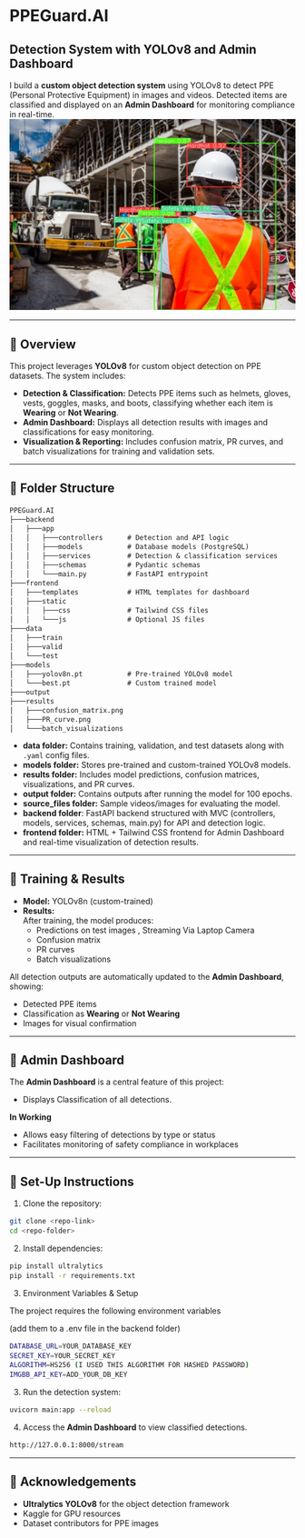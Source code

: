 # PPEGuard.AI 
## Detection System with YOLOv8 and Admin Dashboard

I build a **custom object detection system** using YOLOv8 to detect PPE (Personal Protective Equipment) in images and videos. Detected items are classified and displayed on an **Admin Dashboard** for monitoring compliance in real-time.
![PPEIMG](https://github.com/VathareVinayak/PPEGuard.AI/blob/main/output/output_yolov8n_100e/construction-safety.jpg)

---

## 🔹 Overview
This project leverages **YOLOv8** for custom object detection on PPE datasets. The system includes:

- **Detection & Classification:** Detects PPE items such as helmets, gloves, vests, goggles, masks, and boots, classifying whether each item is **Wearing** or **Not Wearing**.
- **Admin Dashboard:** Displays all detection results with images and classifications for easy monitoring.
- **Visualization & Reporting:** Includes confusion matrix, PR curves, and batch visualizations for training and validation sets.
---

## 🔹 Folder Structure

```
PPEGuard.AI
├───backend
│   ├───app
│   │   ├───controllers      # Detection and API logic
│   │   ├───models           # Database models (PostgreSQL)
│   │   ├───services         # Detection & classification services
│   │   ├───schemas          # Pydantic schemas
│   │   └───main.py          # FastAPI entrypoint
├───frontend
│   ├───templates            # HTML templates for dashboard
│   ├───static
│   │   ├───css              # Tailwind CSS files
│   │   └───js               # Optional JS files
├───data
│   ├───train
│   ├───valid
│   └───test
├───models
│   ├───yolov8n.pt           # Pre-trained YOLOv8 model
│   └───best.pt              # Custom trained model
├───output
├───results
│   ├───confusion_matrix.png
│   ├───PR_curve.png
│   └───batch_visualizations

````
- **data folder:** Contains training, validation, and test datasets along with `.yaml` config files.
- **models folder:** Stores pre-trained and custom-trained YOLOv8 models.
- **results folder:** Includes model predictions, confusion matrices, visualizations, and PR curves.
- **output folder:** Contains outputs after running the model for 100 epochs.
- **source_files folder:** Sample videos/images for evaluating the model.
- **backend folder**: FastAPI backend structured with MVC (controllers, models, services, schemas, main.py) for API and detection logic.
- **frontend folder:** HTML + Tailwind CSS frontend for Admin Dashboard and real-time visualization of detection results.
---

## 🔹 Training & Results

- **Model:** YOLOv8n (custom-trained)
- **Results:**  
  After training, the model produces:
  - Predictions on test images , Streaming Via Laptop Camera
  - Confusion matrix
  - PR curves
  - Batch visualizations

All detection outputs are automatically updated to the **Admin Dashboard**, showing:

- Detected PPE items
- Classification as **Wearing** or **Not Wearing**
- Images for visual confirmation
---

## 🔹 Admin Dashboard

The **Admin Dashboard** is a central feature of this project:

- Displays Classification of all detections.

**In Working**
- Allows easy filtering of detections by type or status
- Facilitates monitoring of safety compliance in workplaces

---

## 🔹 Set-Up Instructions 

1. Clone the repository:
```bash
git clone <repo-link>
cd <repo-folder>
````

2. Install dependencies:

```bash
pip install ultralytics
pip install -r requirements.txt
```
3.  Environment Variables & Setup

The project requires the following environment variables 

(add them to a .env file in the backend folder)
```bash
DATABASE_URL=YOUR_DATABASE_KEY
SECRET_KEY=YOUR_SECRET_KEY
ALGORITHM=HS256 (I USED THIS ALGORITHM FOR HASHED PASSWORD)
IMGBB_API_KEY=ADD_YOUR_DB_KEY
```

3. Run the detection system:
```bash
uvicorn main:app --reload
```

4. Access the **Admin Dashboard** to view classified detections.
```bash
http://127.0.0.1:8000/stream
```

---

## 🔹 Acknowledgements

* **Ultralytics YOLOv8** for the object detection framework
* Kaggle for GPU resources
* Dataset contributors for PPE images


